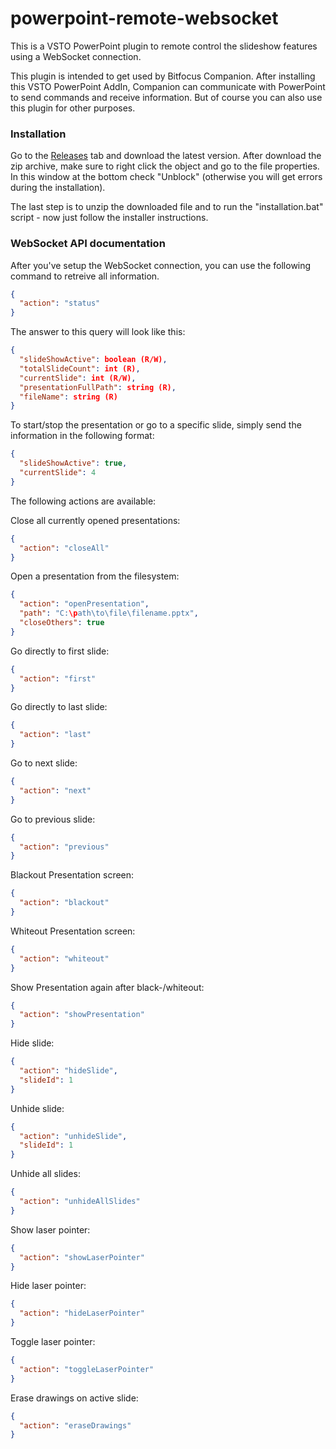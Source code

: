 # powerpoint-remote-websocket

This is a VSTO PowerPoint plugin to remote control the slideshow features using a WebSocket connection.

This plugin is intended to get used by Bitfocus Companion. After installing this VSTO PowerPoint AddIn, Companion can communicate with PowerPoint to send commands and receive information.
But of course you can also use this plugin for other purposes.

### Installation

Go to the <a href="https://github.com/leonreucher/powerpoint-remote-websocket/releases" target="_blank">Releases</a> tab and download the latest version. 
After download the zip archive, make sure to right click the object and go to the file properties. In this window at the bottom check "Unblock" (otherwise you will get errors during the installation).

The last step is to unzip the downloaded file and to run the "installation.bat" script - now just follow the installer instructions.

### WebSocket API documentation

After you've setup the WebSocket connection, you can use the following command to retreive all information.
```json
{
  "action": "status"
}
```
The answer to this query will look like this:
```json
{
  "slideShowActive": boolean (R/W),
  "totalSlideCount": int (R),
  "currentSlide": int (R/W),
  "presentationFullPath": string (R),
  "fileName": string (R)
}
```

To start/stop the presentation or go to a specific slide, simply send the information in the following format:
```json
{
  "slideShowActive": true,
  "currentSlide": 4
}
```
The following actions are available:

Close all currently opened presentations:
```json
{
  "action": "closeAll"
}
```
Open a presentation from the filesystem:
```json
{
  "action": "openPresentation",
  "path": "C:\path\to\file\filename.pptx",
  "closeOthers": true
}
```
Go directly to first slide:
```json
{
  "action": "first"
}
```
Go directly to last slide:
```json
{
  "action": "last"
}
```
Go to next slide:
```json
{
  "action": "next"
}
```
Go to previous slide:
```json
{
  "action": "previous"
}
```
Blackout Presentation screen:
```json
{
  "action": "blackout"
}
```
Whiteout Presentation screen:
```json
{
  "action": "whiteout"
}
```
Show Presentation again after black-/whiteout:
```json
{
  "action": "showPresentation"
}
```
Hide slide:
```json
{
  "action": "hideSlide",
  "slideId": 1
}
```
Unhide slide:
```json
{
  "action": "unhideSlide",
  "slideId": 1
}
```
Unhide all slides:
```json
{
  "action": "unhideAllSlides"
}
```
Show laser pointer:
```json
{
  "action": "showLaserPointer"
}
```
Hide laser pointer:
```json
{
  "action": "hideLaserPointer"
}
```
Toggle laser pointer:
```json
{
  "action": "toggleLaserPointer"
}
```
Erase drawings on active slide:
```json
{
  "action": "eraseDrawings"
}
```

